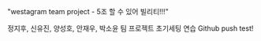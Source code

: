"westagram team project - 5조 할 수 있어 빌리티!!!"

정지후, 신유진, 양성호, 안재우, 박소윤
팀 프로젝트 초기세팅 연습
Github push test!
